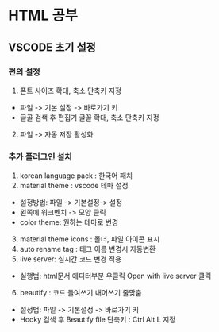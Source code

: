 # HTML 공부

## VSCODE 초기 설정

### 편의 설정

1. 폰트 사이즈 확대, 축소 단축키 지정

- 파일 -> 기본 설정 -> 바로가기 키
- 글골 검색 후 편집기 글꼴 확대, 축소 단축키 지정

2. 파일 -> 자동 저장 활성화

### 추가 플러그인 설치

1. korean language pack : 한국어 패치
2. material theme : vscode 테마 설정

- 설정방법: 파일 -> 기본설정-> 설정
- 왼쪽에 워크벤치 -> 모양 클릭
- color theme: 원하는 테마로 변경

3. material theme icons : 폴더, 파일 아이콘 표시
4. auto rename tag : 태그 이름 변경시 자동변환
5. live server: 실시간 코드 변경 적용

- 실행법: html문서 에디터부분 우클릭 Open with live server 클릭

6. beautify : 코드 들여쓰기 내어쓰기 줄맞춤

- 설정법: 파일 -> 기본설정 -> 바로가기 키
- Hooky 검색 후 Beautify file 단축키 : Ctrl Alt L 지정
